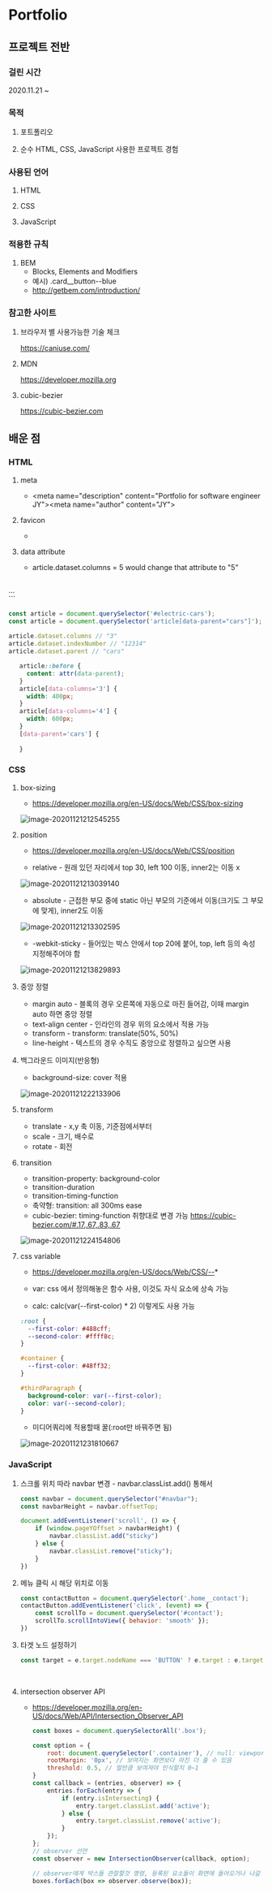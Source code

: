 # Portfolio 

## 프로젝트 전반

### 걸린 시간

2020.11.21 ~ 



### 목적

1. 포트폴리오

2. 순수 HTML, CSS, JavaScript 사용한 프로젝트 경험

   

### 사용된 언어

1. HTML

2. CSS

3. JavaScript

   

### 적용한 규칙

1. BEM
   - Blocks, Elements and Modifiers
   - 예시) .card__button--blue
   - http://getbem.com/introduction/



### 참고한 사이트

1. 브라우저 별 사용가능한 기술 체크

   https://caniuse.com/

2. MDN

   https://developer.mozilla.org

3. cubic-bezier

   https://cubic-bezier.com





## 배운 점

### HTML 

1. meta

   - <meta name="description" content="Portfolio for software engineer JY"><meta name="author" content="JY">

2. favicon
   
   - <link rel="icon" type="image/png" href="images/favicon.png">



3. data attribute

   - article.dataset.columns = 5  would change that attribute to  "5"
   
   ```html
<article
     id="electric-cars"
     data-columns="3"
     data-index-number="12314"
     data-parent="cars">
   ...
   </article>
   ```
   
   ```javascript
const article = document.querySelector('#electric-cars');
   const article = document.querySelector('article[data-parent="cars"]');
    
   article.dataset.columns // "3"
   article.dataset.indexNumber // "12314"
   article.dataset.parent // "cars"
   ```
   
```css
   article::before {
     content: attr(data-parent);
   }
   article[data-columns='3'] {
     width: 400px;
   }
   article[data-columns='4'] {
     width: 600px;
   }
   [data-parent='cars'] {
       
   }
   ```
   
   



### CSS 

1. box-sizing

   - https://developer.mozilla.org/en-US/docs/Web/CSS/box-sizing

   ![image-20201121212545255](README.assets/image-20201121212545255.png)



2. position

   - https://developer.mozilla.org/en-US/docs/Web/CSS/position

   - relative - 원래 있던 자리에서 top 30, left 100 이동, inner2는 이동 x

   ![image-20201121213039140](README.assets/image-20201121213039140.png)

   

   - absolute - 근접한 부모 중에 static 아닌 부모의 기준에서 이동(크기도 그 부모에 맞게), inner2도 이동

   ![image-20201121213302595](README.assets/image-20201121213302595.png)

   

   - -webkit-sticky - 들어있는 박스 안에서 top 20에 붙어, top, left 등의 속성 지정해주어야 함

   ![image-20201121213829893](README.assets/image-20201121213829893.png)



3. 중앙 정렬
   - margin auto - 블록의 경우 오른쪽에 자동으로 마진 들어감, 이때 margin auto 하면 중앙 정렬
   - text-align center - 인라인의 경우 위의 요소에서 적용 가능
   - transform - transform: translate(50%, 50%)
   - line-height - 텍스트의 경우 수직도 중앙으로 정렬하고 싶으면 사용



4. 백그라운드 이미지(반응형)

   - background-size: cover 적용

   ![image-20201121222133906](README.assets/image-20201121222133906.png)



5. transform
   - translate - x,y 축 이동, 기준점에서부터 
   - scale - 크기, 배수로 
   - rotate - 회전



6. transition

   - transition-property: background-color
   - transition-duration
   - transition-timing-function
   - 축약형: transition: all 300ms ease
   - cubic-bezier: timing-function 취향대로 변경 가능 https://cubic-bezier.com/#.17,.67,.83,.67

   ![image-20201121224154806](README.assets/image-20201121224154806.png)



7. css variable

   - https://developer.mozilla.org/en-US/docs/Web/CSS/--*

   - var: css 에서 정의해놓은 함수 사용, 이것도 자식 요소에 상속 가능
   - calc: calc(var(--first-color) * 2) 이렇게도 사용 가능

   ```css
   :root {
     --first-color: #488cff;
     --second-color: #ffff8c;
   }
   
   #container {
     --first-color: #48ff32;
   }
   
   #thirdParagraph {
     background-color: var(--first-color);
     color: var(--second-color);
   }
   ```

   

   - 미디어쿼리에 적용할때 꿀(:root만 바꿔주면 됨)

   ![image-20201121231810667](README.assets/image-20201121231810667.png)





### JavaScript

1. 스크롤 위치 따라 navbar 변경 - navbar.classList.add() 통해서

   ```javascript
   const navbar = document.querySelector("#navbar");
   const navbarHeight = navbar.offsetTop;
   
   document.addEventListener('scroll', () => {
       if (window.pageYOffset > navbarHeight) {
           navbar.classList.add("sticky")
       } else {
           navbar.classList.remove("sticky");
       }
   })
   ```



2. 메뉴 클릭 시 해당 위치로 이동

   ```javascript
   const contactButton = document.querySelector('.home__contact');
   contactButton.addEventListener('click', (event) => {
       const scrollTo = document.querySelector('#contact');
       scrollTo.scrollIntoView({ behavior: 'smooth' });
   })
   ```

   

3. 타겟 노드 설정하기

   ```javascript
   const target = e.target.nodeName === 'BUTTON' ? e.target : e.target.parentNode
   ```

   ​	

4. intersection observer API

   - https://developer.mozilla.org/en-US/docs/Web/API/Intersection_Observer_API

     ```javascript
     const boxes = document.querySelectorAll('.box');
     
     const option = {
         root: document.querySelector('.container'), // null: viewport 기준으로 진행하겠다
         rootMargin: '0px', // 보여지는 화면보다 마진 더 줄 수 있음
         threshold: 0.5, // 얼만큼 보여져야 인식할지 0~1
     }
     const callback = (entries, observer) => {
         entries.forEach(entry => {
             if (entry.isIntersecting) {
                 entry.target.classList.add('active');
             } else {
                 entry.target.classList.remove('active');
             }
         });
     };
     // observer 선언
     const observer = new IntersectionObserver(callback, option);
     
     // observer에게 박스들 관찰할것 명령, 등록된 요소들이 화면에 들어오거나 나갈 때 callback 함수 호출
     boxes.forEach(box => observer.observe(box));
     ```

     



